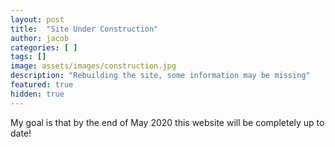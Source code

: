 ```yaml
---
layout: post
title:  "Site Under Construction"
author: jacob
categories: [ ]
tags: []
image: assets/images/construction.jpg
description: "Rebuilding the site, some information may be missing"
featured: true
hidden: true
---
```


My goal is that by the end of May 2020 this website will be completely up to date!